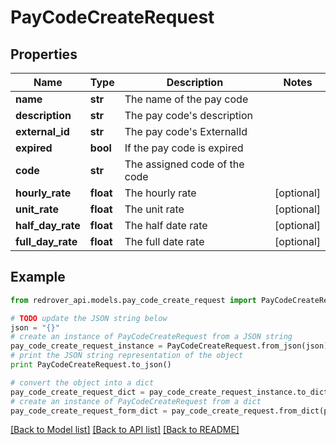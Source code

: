 # PayCodeCreateRequest


## Properties

Name | Type | Description | Notes
------------ | ------------- | ------------- | -------------
**name** | **str** | The name of the pay code | 
**description** | **str** | The pay code&#39;s description | 
**external_id** | **str** | The pay code&#39;s ExternalId | 
**expired** | **bool** | If the pay code is expired | 
**code** | **str** | The assigned code of the code | 
**hourly_rate** | **float** | The hourly rate | [optional] 
**unit_rate** | **float** | The unit rate | [optional] 
**half_day_rate** | **float** | The half date rate | [optional] 
**full_day_rate** | **float** | The full date rate | [optional] 

## Example

```python
from redrover_api.models.pay_code_create_request import PayCodeCreateRequest

# TODO update the JSON string below
json = "{}"
# create an instance of PayCodeCreateRequest from a JSON string
pay_code_create_request_instance = PayCodeCreateRequest.from_json(json)
# print the JSON string representation of the object
print PayCodeCreateRequest.to_json()

# convert the object into a dict
pay_code_create_request_dict = pay_code_create_request_instance.to_dict()
# create an instance of PayCodeCreateRequest from a dict
pay_code_create_request_form_dict = pay_code_create_request.from_dict(pay_code_create_request_dict)
```
[[Back to Model list]](../README.md#documentation-for-models) [[Back to API list]](../README.md#documentation-for-api-endpoints) [[Back to README]](../README.md)


